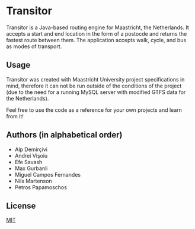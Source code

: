# Transitor

Transitor is a Java-based routing engine for Maastricht, the Netherlands. It accepts a start and end location in the form of a postocde and returns the fastest route between them. The application accepts walk, cycle, and bus as modes of transport.

## Usage

Transitor was created with Maastricht University project specifications in mind, therefore it can not be run outside of the conditions of the project (due to the need for a running MySQL server with modified GTFS data for the Netherlands). 

Feel free to use the code as a reference for your own projects and learn from it!

## Authors (in alphabetical order)

- Alp Demirçivi
- Andrei Vişoiu
- Efe Savash
- Max Gurbanli
- Miguel Campos Fernandes
- Nils Martenson
- Petros Papamoschos

## License

[MIT](https://choosealicense.com/licenses/mit/)
